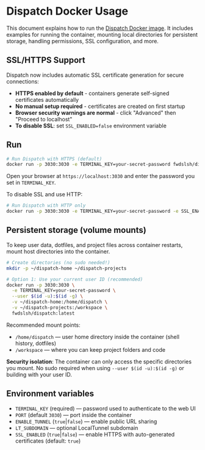 # Dispatch Docker Usage

This document explains how to run the [Dispatch Docker image](https://hub.docker.com/r/fwdslsh/dispatch). It includes examples for running the container, mounting local directories for persistent storage, handling permissions, SSL configuration, and more.

## SSL/HTTPS Support

Dispatch now includes automatic SSL certificate generation for secure connections:

- **HTTPS enabled by default** - containers generate self-signed certificates automatically
- **No manual setup required** - certificates are created on first startup
- **Browser security warnings are normal** - click "Advanced" then "Proceed to localhost"
- **To disable SSL**: set `SSL_ENABLED=false` environment variable

## Run

```bash
# Run Dispatch with HTTPS (default)
docker run -p 3030:3030 -e TERMINAL_KEY=your-secret-password fwdslsh/dispatch:latest
```

Open your browser at `https://localhost:3030` and enter the password you set in `TERMINAL_KEY`.

To disable SSL and use HTTP:

```bash
# Run Dispatch with HTTP only
docker run -p 3030:3030 -e TERMINAL_KEY=your-secret-password -e SSL_ENABLED=false fwdslsh/dispatch:latest
```

## Persistent storage (volume mounts)

To keep user data, dotfiles, and project files across container restarts, mount host directories into the container.

```bash
# Create directories (no sudo needed!)
mkdir -p ~/dispatch-home ~/dispatch-projects

# Option 1: Use your current user ID (recommended)
docker run -p 3030:3030 \
  -e TERMINAL_KEY=your-secret-password \
  --user $(id -u):$(id -g) \
  -v ~/dispatch-home:/home/dispatch \
  -v ~/dispatch-projects:/workspace \
  fwdslsh/dispatch:latest
```

Recommended mount points:

- `/home/dispatch` — user home directory inside the container (shell history, dotfiles)
- `/workspace` — where you can keep project folders and code

**Security isolation**: The container can only access the specific directories you mount. No sudo required when using `--user $(id -u):$(id -g)` or building with your user ID.

## Environment variables

- `TERMINAL_KEY` (required) — password used to authenticate to the web UI
- `PORT` (default `3030`) — port inside the container
- `ENABLE_TUNNEL` (`true`|`false`) — enable public URL sharing
- `LT_SUBDOMAIN` — optional LocalTunnel subdomain
- `SSL_ENABLED` (`true`|`false`) — enable HTTPS with auto-generated certificates (default: `true`)
